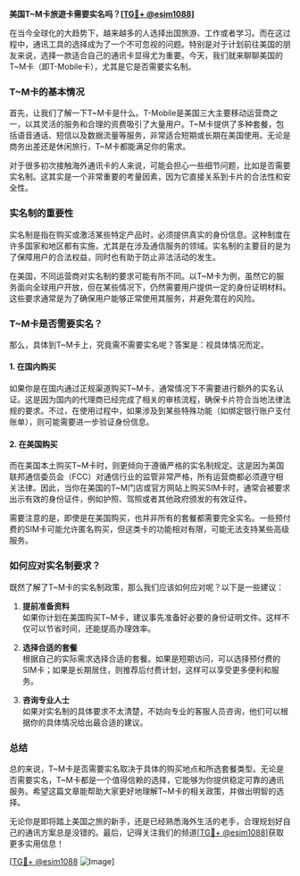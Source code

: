 **美国T~M卡旅遊卡需要实名吗？[[TG💪+ @esim1088](https://t.me/s/esim1088)]**

在当今全球化的大趋势下，越来越多的人选择出国旅游、工作或者学习。而在这过程中，通讯工具的选择成为了一个不可忽视的问题。特别是对于计划前往美国的朋友来说，选择一款适合自己的通讯卡显得尤为重要。今天，我们就来聊聊美国的T~M卡（即T-Mobile卡），尤其是它是否需要实名制。

### T~M卡的基本情况

首先，让我们了解一下T~M卡是什么。T-Mobile是美国三大主要移动运营商之一，以其灵活的服务和合理的资费吸引了大量用户。T~M卡提供了多种套餐，包括语音通话、短信以及数据流量等服务，非常适合短期或长期在美国使用。无论是商务出差还是休闲旅行，T~M卡都能满足你的需求。

对于很多初次接触海外通讯卡的人来说，可能会担心一些细节问题，比如是否需要实名制。这其实是一个非常重要的考量因素，因为它直接关系到卡片的合法性和安全性。

### 实名制的重要性

实名制是指在购买或激活某些特定产品时，必须提供真实的身份信息。这种制度在许多国家和地区都有实施，尤其是在涉及通信服务的领域。实名制的主要目的是为了保障用户的合法权益，同时也有助于防止非法活动的发生。

在美国，不同运营商对实名制的要求可能有所不同。以T~M卡为例，虽然它的服务面向全球用户开放，但在某些情况下，仍然需要用户提供一定的身份证明材料。这些要求通常是为了确保用户能够正常使用其服务，并避免潜在的风险。

### T~M卡是否需要实名？

那么，具体到T~M卡上，究竟需不需要实名呢？答案是：视具体情况而定。

#### 1. 在国内购买
如果你是在国内通过正规渠道购买T~M卡，通常情况下不需要进行额外的实名认证。这是因为国内的代理商已经完成了相关的审核流程，确保卡片符合当地法律法规的要求。不过，在使用过程中，如果涉及到某些特殊功能（如绑定银行账户支付账单），则可能需要进一步验证身份信息。

#### 2. 在美国购买
而在美国本土购买T~M卡时，则更倾向于遵循严格的实名制规定。这是因为美国联邦通信委员会（FCC）对通信行业的监管非常严格，所有运营商都必须遵守相关法律。因此，当你在美国的T~M门店或官方网站上购买SIM卡时，通常会被要求出示有效的身份证件，例如护照、驾照或者其他政府颁发的有效证件。

需要注意的是，即使是在美国购买，也并非所有的套餐都需要完全实名。一些预付费的SIM卡可能允许匿名购买，但这类卡的功能相对有限，可能无法支持某些高级服务。

### 如何应对实名制要求？

既然了解了T~M卡的实名制政策，那么我们应该如何应对呢？以下是一些建议：

1. **提前准备资料**  
   如果你计划在美国购买T~M卡，建议事先准备好必要的身份证明文件。这样不仅可以节省时间，还能提高办理效率。

2. **选择合适的套餐**  
   根据自己的实际需求选择合适的套餐。如果是短期访问，可以选择预付费的SIM卡；如果是长期居住，则推荐后付费计划，这样可以享受更多便利和服务。

3. **咨询专业人士**  
   如果对实名制的具体要求不太清楚，不妨向专业的客服人员咨询，他们可以根据你的具体情况给出最合适的建议。

### 总结

总的来说，T~M卡是否需要实名取决于具体的购买地点和所选套餐类型。无论是否需要实名，T~M卡都是一个值得信赖的选择，它能够为你提供稳定可靠的通讯服务。希望这篇文章能帮助大家更好地理解T~M卡的相关政策，并做出明智的选择。

无论你是即将踏上美国之旅的新手，还是已经熟悉海外生活的老手，合理规划好自己的通讯方案总是没错的。最后，记得关注我们的频道[[TG💪+ @esim1088](https://t.me/s/esim1088)]获取更多实用信息！

[[TG💪+ @esim1088](https://t.me/s/esim1088) ![Image](https://i.postimg.cc/4NQfJmqS/Snipaste-2025-05-13-00-14-12.png)]
